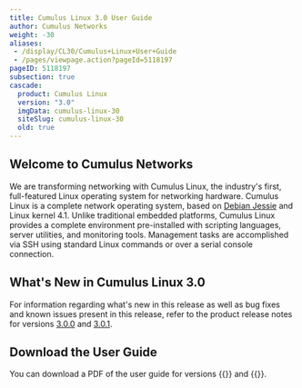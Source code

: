 ```yaml
---
title: Cumulus Linux 3.0 User Guide
author: Cumulus Networks
weight: -30
aliases:
 - /display/CL30/Cumulus+Linux+User+Guide
 - /pages/viewpage.action?pageId=5118197
pageID: 5118197
subsection: true
cascade:
  product: Cumulus Linux
  version: "3.0"
  imgData: cumulus-linux-30
  siteSlug: cumulus-linux-30
  old: true
---
```


## Welcome to Cumulus Networks

We are transforming networking with Cumulus Linux, the industry's first,
full-featured Linux operating system for networking hardware. Cumulus
Linux is a complete network operating system, based on [Debian
Jessie](https://www.debian.org/releases/jessie/) and Linux kernel 4.1.
Unlike traditional embedded platforms, Cumulus Linux provides a complete
environment pre-installed with scripting languages, server utilities,
and monitoring tools. Management tasks are accomplished via SSH using
standard Linux commands or over a serial console connection.

## What's New in Cumulus Linux 3.0

For information regarding what's new in this release as well as bug fixes and known issues present in
this release, refer to the product release notes for versions
[3.0.0](https://support.cumulusnetworks.com/hc/en-us/articles/217040088-Cumulus-Linux-3-0-0-Release-Notes) and [3.0.1](https://support.cumulusnetworks.com/hc/en-us/articles/222822047-Cumulus-Linux-3-0-1-Release-Notes).

## Download the User Guide

You can download a PDF of the user guide for versions {{<exlink url="https://drive.google.com/file/d/1iG3owSMpyY8thUh0tdWTcv3Dm698vHvz/view?usp=sharing" text="3.0.0">}} and {{<exlink url="https://drive.google.com/file/d/1p0E8InifrSc0-cxiUj6Vn4G2rL52xnQ9/view?usp=sharing" text="3.0.1">}}.
